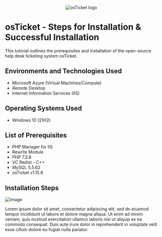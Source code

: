 <p align="center">
<img src="https://i.imgur.com/Clzj7Xs.png" alt="osTicket logo"/>
</p>

<h1>osTicket - Steps for Installation & Successful Installation</h1>
This tutorial outlines the prerequisites and installation of the open-source help desk ticketing system osTicket.<br />



<h2>Environments and Technologies Used</h2>

- Microsoft Azure (Virtual Machines/Compute)
- Remote Desktop
- Internet Information Services (IIS)

<h2>Operating Systems Used </h2>

- Windows 10</b> (21H2)

<h2>List of Prerequisites</h2>

- PHP Manager for IIS
- Rewrite Module
- PHP 7.3.8
- VC Redist - C++
- MySQL 5.5.62
- osTicket v1.15.8


<h2>Installation Steps</h2>

![image](https://github.com/parkrich/osticket-prereqs/assets/137697108/3edc6941-6c71-4a51-8991-81ffc3b39e09)


<p>
Lorem ipsum dolor sit amet, consectetur adipiscing elit, sed do eiusmod tempor incididunt ut labore et dolore magna aliqua. Ut enim ad minim veniam, quis nostrud exercitation ullamco laboris nisi ut aliquip ex ea commodo consequat. Duis aute irure dolor in reprehenderit in voluptate velit esse cillum dolore eu fugiat nulla pariatur.
</p>
<br />

